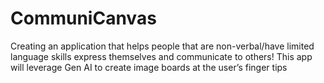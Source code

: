 # CommuniCanvas
Creating an application that helps people that are non-verbal/have limited language skills express themselves and communicate to others! This app will leverage Gen AI to create image boards at the user’s finger tips
